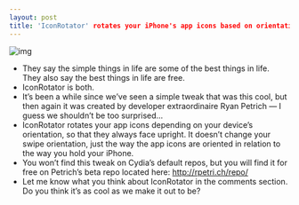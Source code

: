 ```yaml
---
layout: post
title: 'IconRotator' rotates your iPhone's app icons based on orientation
---
```

![img](http://media.idownloadblog.com/wp-content/uploads/2012/02/IconRotator-Screenshot-e1330130301713.jpg)
* They say the simple things in life are some of the best things in life. They also say the best things in life are free.
* IconRotator is both.
* It’s been a while since we’ve seen a simple tweak that was this cool, but then again it was created by developer extraordinaire Ryan Petrich — I guess we shouldn’t be too surprised…
* IconRotator rotates your app icons depending on your device’s orientation, so that they always face upright. It doesn’t change your swipe orientation, just the way the app icons are oriented in relation to the way you hold your iPhone.
* You won’t find this tweak on Cydia’s default repos, but you will find it for free on Petrich’s beta repo located here: http://rpetri.ch/repo/
* Let me know what you think about IconRotator in the comments section. Do you think it’s as cool as we make it out to be?

